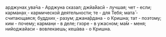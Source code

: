 арджунах̣ ува̄ча - Арджуна сказал; джйа̄йасӣ - лучшая; чет - если; карман̣ах̣ - кармической деятельности; те - для Тебя; мата̄ - считающаяся; буддхих̣ - разум; джана̄рдана - о Кришна; тат - поэтому; ким - почему; карман̣и - в деле; гхоре - в ужасном; ма̄м - меня; нийоджайаси - вовлекаешь; кеш́ава - о Кришна.